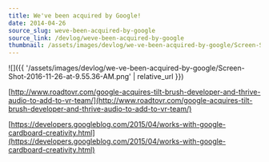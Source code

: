 ```yaml
---
title: We've been acquired by Google!
date: 2014-04-26
source_slug: weve-been-acquired-by-google
source_link: /devlog/weve-been-acquired-by-google
thumbnail: /assets/images/devlog/we-ve-been-acquired-by-google/Screen-Shot-2016-11-26-at-9.55.36-AM.png
---
```

![]({{ '/assets/images/devlog/we-ve-been-acquired-by-google/Screen-Shot-2016-11-26-at-9.55.36-AM.png' | relative_url }})

[http://www.roadtovr.com/google-acquires-tilt-brush-developer-and-thrive-audio-to-add-to-vr-team/](http://www.roadtovr.com/google-acquires-tilt-brush-developer-and-thrive-audio-to-add-to-vr-team/)

[https://developers.googleblog.com/2015/04/works-with-google-cardboard-creativity.html](https://developers.googleblog.com/2015/04/works-with-google-cardboard-creativity.html)
